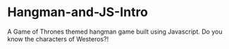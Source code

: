 # Hangman-and-JS-Intro

 A Game of Thrones themed hangman game built using Javascript. Do you know the characters of Westeros?!